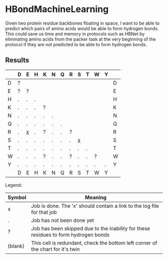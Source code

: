 # HBondMachineLearning

Given two protein residue backbones floating in space,
I want to be able to predict which pairs of amino acids
would be able to form hydrogen bonds.
This could save us time and memory in protocols such as HBNet by
eliminating amino acids from the packer task at the very beginning of the protocol
if they are not predicted to be able to form hydrogen bonds.

## Results

|   |          D          |          E          |          H          |          K          |          N          |          Q          |          R          |          S          |          T          |          W          |          Y          |   |
| - |          -          |          -          |          -          |          -          |          -          |          -          |          -          |          -          |          -          |          -          |          -          | - |
| D |                    ?|                     |                     |                     |                     |                     |                     |                     |                     |                     |                     | D |
| E |                    ?|                    ?|                     |                     |                     |                     |                     |                     |                     |                     |                     | E |
| H |                    .|                    .|                    .|                     |                     |                     |                     |                     |                     |                     |                     | H |
| K |                    .|                    .|                    .|                    ?|                     |                     |                     |                     |                     |                     |                     | K |
| N |                    .|                    .|                    .|                    .|                    .|                     |                     |                     |                     |                     |                     | N |
| Q |                    .|                    .|                    .|                    .|                    .|                    .|                     |                     |                     |                     |                     | Q |
| R |                    .|[x](E_R_hbond/LOG.md)|                    .|                    ?|                    .|                    .|                    ?|                     |                     |                     |                     | R |
| S |                    .|                    .|                    .|                    .|                    .|                    .|                    .|[x](S_S_hbond/LOG.md)|                     |                     |                     | S |
| T |                    .|                    .|                    .|                    .|                    .|                    .|                    .|                    .|                    .|                     |                     | T |
| W |                    .|                    .|                    .|                    ?|                    .|                    .|                    ?|                    .|                    .|                    ?|                     | W |
| Y |                    .|                    .|                    .|                    .|                    .|                    .|                    .|                    .|                    .|                    .|                    .| Y |
|   |          D          |          E          |          H          |          K          |          N          |          Q          |          R          |          S          |          T          |          W          |          Y          |   |

Legend:

| Symbol | Meaning |
| ------ | ------- |
| x      | Job is done. The 'x' should contain a link to the log file for that job |
| .      | Job has not been done yet |
| ?      | Job has been skipped due to the inability for these residues to form hydrogen bonds |
| (blank)| This cell is redundant, check the bottom left corner of the chart for it's twin |